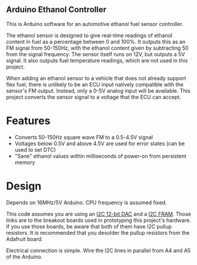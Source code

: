 Arduino Ethanol Controller
--------------------------

This is Arduino software for an automotive ethanol fuel sensor controller.

The ethanol sensor is designed to give real-time readings of ethanol content
in fuel as a percentage between 0 and 100%. It outputs this as an FM signal
from 50-150Hz, with the ethanol content given by subtracting 50 from the
signal frequency. The sensor itself runs on 12V, but outputs a 5V signal.
It also outputs fuel temperature readings, which are not used in this
project.

When adding an ethanol sensor to a vehicle that does not already support flex
fuel, there is unlikely to be an ECU input natively compatible with the
sensor's FM output. Instead, only a 0-5V analog input will be available. This
project converts the sensor signal to a voltage that the ECU can accept.


# Features

* Converts 50-150Hz square wave FM to a 0.5-4.5V signal
* Voltages below 0.5V and above 4.5V are used for error states (can be used to set DTC)
* "Sane" ethanol values within milliseconds of power-on from persistent memory


# Design

Depends on 16MHz/5V Arduino. CPU frequency is assumed fixed.

This code assumes you are using an [I2C 12-bit DAC](https://www.sparkfun.com/products/12918) 
and a [I2C FRAM](https://www.adafruit.com/product/1895). Those links are to the breakout
boards used in prototyping this project's hardware. If you use those boards, be aware that
both of them have I2C pullup resistors. It is recommended that you desolder the pullup
resistors from the Adafruit board.

Electrical connection is simple. Wire the I2C lines in parallel from A4 and A5 of the Arduino.